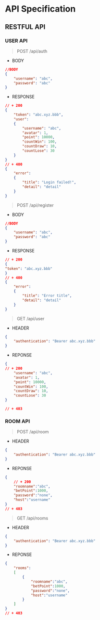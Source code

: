 # API Specification

## RESTFUL API

### USER API

> POST /api/auth

- BODY

```json
//BODY
{
    "username": "abc",
    "password": "abc"
}
```

- RESPONSE

```json
// + 200
{
    "token": "abc.xyz.bbb",
    "user":
    {
        "username": "abc",
        "avatar": 1,
        "point": 10000,
        "countWin": 100,
        "countDraw": 10,
        "countLose": 30
    }
}
// + 400
{
    "error":
    {
        "title": "Login failed!",
        "detail": "detail"
    }
}
```

> POST /api/register

- BODY

```json
//BODY
{
    "username": "abc",
    "password": "abc"
}
```

- RESPONSE

```json
// + 200
{
"token": "abc.xyz.bbb"
}
// + 400
{
    "error":
    {
        "title": "Error title",
        "detail": "detail"
    }
}
```

> GET /api/user

- HEADER

```json
{
    "authentication": "Bearer abc.xyz.bbb"
}
```

- REPONSE

```json
{
// + 200
    "username": "abc",
    "avatar": 1,
    "point": 10000,
    "countWin": 100,
    "countDraw": 10,
    "countLose": 30
}

// + 403
```

### ROOM API

> POST /api/room

- HEADER

```json
{
    "authentication": "Bearer abc.xyz.bbb"
}
```

- REPONSE

```json
{
    // + 200
    "roomname":"abc",
    "betPoint":1000,
    "password":"none",
    "host":"username"
}
// + 403
```

> GET /api/rooms

- HEADER

```json
{
    "authentication": "Bearer abc.xyz.bbb"
}
```

- REPONSE

```json
{
    "rooms":
    [
        {
            "roomname":"abc",
            "betPoint":1000,
            "password":"none",
            "host":"username"
        }
    ]
}
// + 403
```

